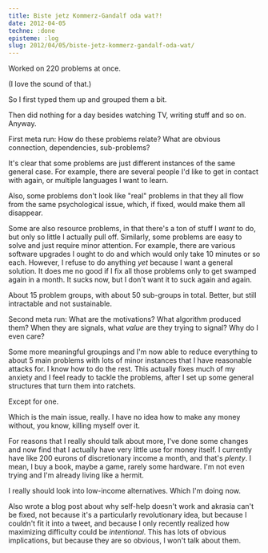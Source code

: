 ```yaml
---
title: Biste jetz Kommerz-Gandalf oda wat?!
date: 2012-04-05
techne: :done
episteme: :log
slug: 2012/04/05/biste-jetz-kommerz-gandalf-oda-wat/
---
```


Worked on 220 problems at once.

(I love the sound of that.)

So I first typed them up and grouped them a bit.

Then did nothing for a day besides watching TV, writing stuff and so on. Anyway.

First meta run: How do these problems relate? What are obvious connection, dependencies, sub-problems?

It's clear that some problems are just different instances of the same general case. For example, there are several people I'd like to get in contact with again, or multiple languages I want to learn.

Also, some problems don't look like "real" problems in that they all flow from the same psychological issue, which, if fixed, would make them all disappear. 

Some are also resource problems, in that there's a ton of stuff I *want* to do, but only so little I actually pull off. Similarly, some problems are easy to solve and just require minor attention. For example, there are various software upgrades I ought to do and which would only take 10 minutes or so each. However, I refuse to do anything *yet* because I want a general solution. It does me no good if I fix all those problems only to get swamped again in a month. It sucks now, but I don't want it to suck again and again.

About 15 problem groups, with about 50 sub-groups in total. Better, but still intractable and not sustainable.

Second meta run: What are the motivations? What algorithm produced them? When they are signals, what *value* are they trying to signal? Why do I even care?

Some more meaningful groupings and I'm now able to reduce everything to about 5 main problems with lots of minor instances that I have reasonable attacks for. I know how to do the rest. This actually fixes much of my anxiety and I feel ready to tackle the problems, after I set up some general structures that turn them into ratchets.

Except for one.

Which is the main issue, really. I have no idea how to make any money without, you know, killing myself over it.

For reasons that I really should talk about more, I've done some changes and now find that I actually have very little use for money itself. I currently have like 200 eurons of discretionary income a month, and that's *plenty*. I mean, I buy a book, maybe a game, rarely some hardware. I'm not even trying and I'm already living like a hermit.

I really should look into low-income alternatives. Which I'm doing now.

Also wrote a blog post about why self-help doesn't work and akrasia can't be fixed, not because it's a particularly revolutionary idea, but because I couldn't fit it into a tweet, and because I only recently realized how maximizing difficulty could be *intentional*. This has lots of obvious implications, but because they are so obvious, I won't talk about them.